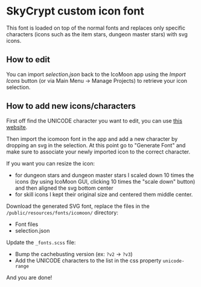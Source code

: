 # SkyCrypt custom icon font

This font is loaded on top of the normal fonts and replaces only specific characters (icons such as the item stars, dungeon master stars) with svg icons.

## How to edit

You can import _selection.json_ back to the IcoMoon app using the _Import Icons_ button (or via Main Menu → Manage Projects) to retrieve your icon selection.

## How to add new icons/characters

First off find the UNICODE character you want to edit, you can use [this website](https://www.babelstone.co.uk/Unicode/whatisit.html).

Then import the icomoon font in the app and add a new character by dropping an svg in the selection. At this point go to "Generate Font" and make sure to associate your newly imported icon to the correct character.

If you want you can resize the icon:

- for dungeon stars and dungeon master stars I scaled down 10 times the icons (by using IcoMoon GUI, clicking 10 times the "scale down" button) and then aligned the svg bottom center
- for skill icons I kept their original size and centered them middle center.

Download the generated SVG font, replace the files in the `/public/resources/fonts/icomoon/` directory:

- Font files
- selection.json

Update the `_fonts.scss` file:

- Bump the cachebusting version (ex: `?v2` -> `?v3`)
- Add the UNICODE characters to the list in the css property `unicode-range`

And you are done!
